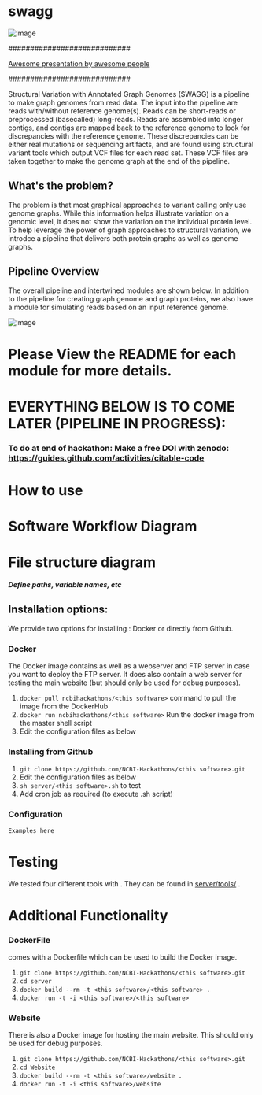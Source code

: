# swagg
![image](swagg-logo/SWAGG_LOGO_V1.png)

############################

[Awesome presentation by awesome people](https://docs.google.com/presentation/d/1XF90ZZjPbDQwLnceKt-horqu6ape1YOqvThX-Rvs4PE/edit#slide=id.g9c3edc47b7_2_0)

############################

Structural Variation with Annotated Graph Genomes (SWAGG) is a pipeline to make graph genomes from read data. The input into the pipeline are reads with/without reference genome(s). Reads can be short-reads or preprocessed (basecalled) long-reads. Reads are assembled into longer contigs, and contigs are mapped back to the reference genome to look for discrepancies with the reference genome. These discrepancies can be either real mutations or sequencing artifacts, and are found using structural variant tools which output VCF files for each read set. These VCF files are taken together to make the genome graph at the end of the pipeline.

## What's the problem?
The problem is that most graphical approaches to variant calling only use genome graphs. While this information helps illustrate variation on a genomic level, it does not show the variation on the individual protein level. To help leverage the power of graph approaches to structural variation, we introdce a pipeline that delivers both protein graphs as well as genome graphs. 


## Pipeline Overview
The overall pipeline and intertwined modules are shown below. In addition to the pipeline for creating graph genome and graph proteins, we also have a module for simulating reads based on an input reference genome. 

![image](swagg-pipeline/SWAGG_PIPELINE_V1.png)


# Please View the README for each module for more details.


















# EVERYTHING BELOW IS TO COME LATER (PIPELINE IN PROGRESS):

### To do at end of hackathon: Make a free DOI with zenodo: <https://guides.github.com/activities/citable-code>

# How to use <this software>

# Software Workflow Diagram

# File structure diagram 
#### _Define paths, variable names, etc_

## Installation options:

We provide two options for installing <this software>: Docker or directly from Github.

### Docker

The Docker image contains <this software> as well as a webserver and FTP server in case you want to deploy the FTP server. It does also contain a web server for testing the <this software> main website (but should only be used for debug purposes).

1. `docker pull ncbihackathons/<this software>` command to pull the image from the DockerHub
2. `docker run ncbihackathons/<this software>` Run the docker image from the master shell script
3. Edit the configuration files as below

### Installing <this software> from Github

1. `git clone https://github.com/NCBI-Hackathons/<this software>.git`
2. Edit the configuration files as below
3. `sh server/<this software>.sh` to test
4. Add cron job as required (to execute <this software>.sh script)

### Configuration

```Examples here```

# Testing

We tested four different tools with <this software>. They can be found in [server/tools/](server/tools/) . 

# Additional Functionality

### DockerFile

<this software> comes with a Dockerfile which can be used to build the Docker image.

  1. `git clone https://github.com/NCBI-Hackathons/<this software>.git`
  2. `cd server`
  3. `docker build --rm -t <this software>/<this software> .`
  4. `docker run -t -i <this software>/<this software>`
  
### Website

There is also a Docker image for hosting the main website. This should only be used for debug purposes.

  1. `git clone https://github.com/NCBI-Hackathons/<this software>.git`
  2. `cd Website`
  3. `docker build --rm -t <this software>/website .`
  4. `docker run -t -i <this software>/website`
  
